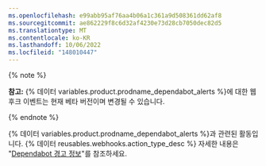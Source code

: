 ```yaml
---
ms.openlocfilehash: e99abb95af76aa4b06a1c361a9d508361dd62af8
ms.sourcegitcommit: ae862229f8c6d32af4230e73d28cb7050dec82d5
ms.translationtype: MT
ms.contentlocale: ko-KR
ms.lasthandoff: 10/06/2022
ms.locfileid: "148010447"
---
```

{% note %}

**참고:** {% 데이터 variables.product.prodname_dependabot_alerts %}에 대한 웹후크 이벤트는 현재 베타 버전이며 변경될 수 있습니다.

{% endnote %}

{% 데이터 variables.product.prodname_dependabot_alerts %}과 관련된 활동입니다.
{% 데이터 reusables.webhooks.action_type_desc %} 자세한 내용은 "[Dependabot 경고 정보](/code-security/dependabot/dependabot-alerts/about-dependabot-alerts)"를 참조하세요.
